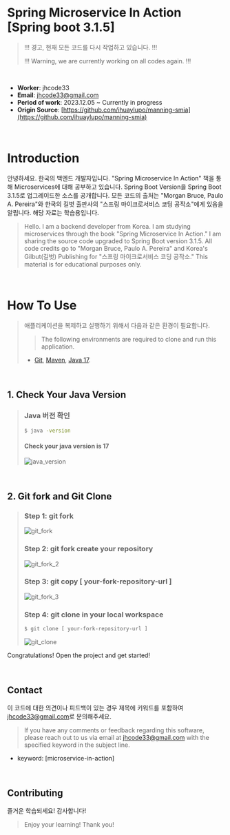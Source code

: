 Spring Microservice In Action [Spring boot 3.1.5]
==

> !!! 경고, 현재 모든 코드를 다시 작업하고 있습니다. !!!
> 
> !!! Warning, we are currently working on all codes again. !!!

<br>

- **Worker**: jhcode33
- **Email**: jhcode33@gmail.com
- **Period of work**: 2023.12.05 ~ Currently in progress
- **Origin Source**: [https://github.com/ihuaylupo/manning-smia](https://github.com/ihuaylupo/manning-smia)

<br>

# Introduction

안녕하세요. 한국의 백엔드 개발자입니다. 
"Spring Microservice In Action" 책을 통해 Microservices에 대해 공부하고 있습니다. 
Spring Boot Version을 Spring Boot 3.1.5로 업그레이드한 소스를 공개합니다.
모든 코드의 출처는 "Morgan Bruce, Paulo A. Pereira"와 
한국의 길벗 출판사의 "스프링 마이크로서비스 코딩 공작소"에게 있음을 알립니다. 
해당 자료는 학습용입니다.

> Hello. I am a backend developer from Korea. 
I am studying microservices through the book "Spring Microservice In Action." 
I am sharing the source code upgraded to Spring Boot version 3.1.5. 
All code credits go to "Morgan Bruce, Paulo A. Pereira" and 
Korea's Gilbut(길벗) Publishing for "스프링 마이크로서비스 코딩 공작소." 
This material is for educational purposes only.

<br>

# How To Use

> 애플리케이션을 복제하고 실행하기 위해서 다음과 같은 환경이 필요합니다.
>
> > The following environments are required to clone and run this application. 
> - [Git](https://git-scm.com), 
    [Maven](https://maven.apache.org/), 
    [Java 17](https://www.oracle.com/kr/java/technologies/downloads/#java17).

<br>

## 1. Check Your Java Version
> ### Java 버전 확인
> ```bash
> $ java -version
> ```
> #### Check your java version is 17
> ![java_version](https://github.com/jhcode33/spring-microservice-in-action/assets/125725072/e3152684-e912-4205-99e6-851300122a45)

<br>

## 2. Git fork and Git Clone
> ### Step 1: git fork
> ![git_fork](https://github.com/jhcode33/spring-microservice-in-action/assets/125725072/3b53219b-f7d8-4531-9b13-f6ef4c049d21)
>
> ### Step 2: git fork create your repository
> ![git_fork_2](https://github.com/jhcode33/spring-microservice-in-action/assets/125725072/699be232-a128-490d-ade2-93699eb8356b)
> 
> ### Step 3: git copy [ your-fork-repository-url ]
> ![git_fork_3](https://github.com/jhcode33/spring-microservice-in-action/assets/125725072/ffa4bd58-c395-4fdc-8d02-63d16c744e7e)
>
> ### Step 4: git clone in your local workspace
> ```bash
> $ git clone [ your-fork-repository-url ]
> ```
> ![git_clone](https://github.com/jhcode33/spring-microservice-in-action/assets/125725072/eac0135d-222d-455e-9afb-ca16685ec422)

Congratulations! Open the project and get started!

<br>

## Contact

이 코드에 대한 의견이나 피드백이 있는 경우 제목에 키워드를 포함하여 <jhcode33@gmail.com>로 문의해주세요.

> If you have any comments or feedback regarding this software, 
please reach out to us via email at <jhcode33@gmail.com> with the specified keyword in the subject line.

- keyword: [microservice-in-action]

<br>

## Contributing
즐거운 학습되세요! 감사합니다!

> Enjoy your learning! Thank you!
